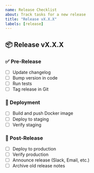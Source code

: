 ```yaml
---
name: Release Checklist
about: Track tasks for a new release
title: "Release vX.X.X"
labels: [release]
---
```


## 📦 Release vX.X.X

### ✅ Pre-Release
- [ ] Update changelog
- [ ] Bump version in code
- [ ] Run tests
- [ ] Tag release in Git

### 🚀 Deployment
- [ ] Build and push Docker image
- [ ] Deploy to staging
- [ ] Verify staging

### 🏁 Post-Release
- [ ] Deploy to production
- [ ] Verify production
- [ ] Announce release (Slack, Email, etc.)
- [ ] Archive old release notes
